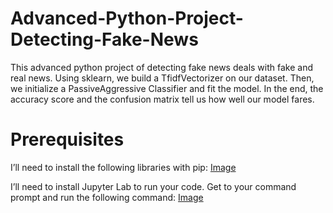 # Advanced-Python-Project-Detecting-Fake-News
This advanced python project of detecting fake news deals with fake and real news. Using sklearn, we build a TfidfVectorizer on our dataset. Then, we initialize a PassiveAggressive Classifier and fit the model. In the end, the accuracy score and the confusion matrix tell us how well our model fares.

# Prerequisites
I’ll need to install the following libraries with pip:
[Image](https://github.com/Ernar363/Advanced-Python-Project-Detecting-Fake-News/raw/master/images/1.png)

I’ll need to install Jupyter Lab to run your code. Get to your command prompt and run the following command:
[Image](https://github.com/Ernar363/Advanced-Python-Project-Detecting-Fake-News/raw/master/images/2.png)
